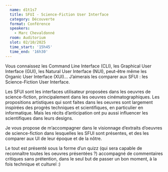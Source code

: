 ```yaml
---
  name: d1t1s7
  title: SFUI - Science-Fiction User Interface
  category: Découverte
  format: Conférence
  speakers: 
    - Marc Chevaldonné
  room: Auditorium
  slot: 02/10/2025
  time_start: '15h45'
  time_end: '16h30'
---
```

Vous connaissez les Command Line Interface (CLI), les Graphical User Interface (GUI), les Natural User Interface (NUI), peut-être même les Organic User Interface (XUI)… J’aimerais les comparer aux SFUI : les Science-Fiction User Interface.

Les SFUI sont les interfaces utilisateur proposées dans les oeuvres de science-fiction, principalement dans les oeuvres cinématographiques.
Les propositions artistiques qui sont faites dans les oeuvres sont largement inspirées des progrès techniques et scientifiques, en particulier en informatique. Mais les récits d’anticipation ont pu aussi influencer les scientifiques dans leurs designs.

Je vous propose de m’accompagner dans le visionnage d’extraits d’oeuvres de science-fiction dans lesquelles les SFUI sont présentes, et des les comparer aux UI de leur époque et de la nôtre.

Le tout est présenté sous la forme d’un quizz (qui sera capable de reconnaître toutes les oeuvres présentées ?) accompagné de commentaires critiques sans prétention, dans le seul but de passer un bon moment, à la fois technique et culturel :)
